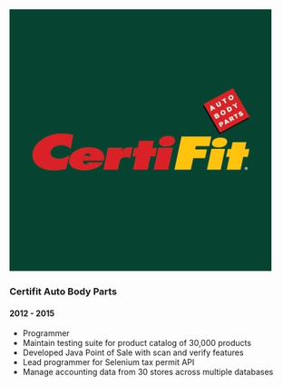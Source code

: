 <div class="well">
  <div class="row">
    <div class="col-md-4 vcenter">
      <img class="img-responsive" src="/assets/certifit.jpg" alt="Certifit">
    </div>
    <div class="col-md-8">
      <h3>
          Certifit Auto Body Parts
      </h3>
      <h4>
          2012 - 2015
      </h4>
      <ul class="list-group">
        <li class="list-group-item">
          Programmer          
        </li>
        <li class="list-group-item">
          Maintain testing suite for product catalog of 30,000 products
        </li>
        <li class="list-group-item">
          Developed Java Point of Sale with scan and verify features
        </li>
        <li class="list-group-item">
          Lead programmer for Selenium tax permit API
        </li>
        <li class="list-group-item">
          Manage accounting data from 30 stores across multiple databases
        </li>
      </ul>
    </div>
  </div>
</div>
